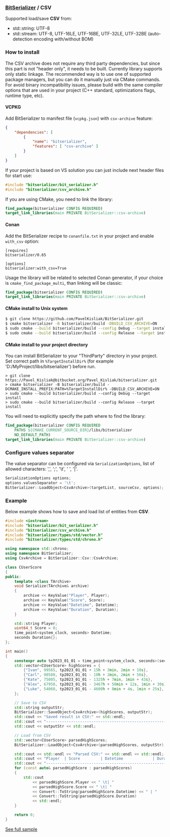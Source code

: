 ### [BitSerializer](../README.md) / CSV

Supported load/save **CSV** from:

- std::string: UTF-8
- std::stream: UTF-8, UTF-16LE, UTF-16BE, UTF-32LE, UTF-32BE (auto-detection encoding with/without BOM)

### How to install
The CSV archive does not require any third party dependencies, but since this part is not "header only", it needs to be built. Currently library supports only static linkage. The recommended way is to use one of supported package managers, but you can do it manually just via CMake commands.
For avoid binary incompatibility issues, please build with the same compiler options that are used in your project (C++ standard, optimizations flags, runtime type, etc).
#### VCPKG
Add BitSerializer to manifest file (`vcpkg.json`) with `csv-archive` feature:
```json
{
    "dependencies": [
        {
            "name": "bitserializer",
            "features": [ "csv-archive" ]
        }
    ]
}
```
If your project is based on VS solution you can just include next header files for start use:
```cpp
#include "bitserializer/bit_serializer.h"
#include "bitserializer/csv_archive.h"
```
If you are using CMake, you need to link the library:
```cmake
find_package(bitserializer CONFIG REQUIRED)
target_link_libraries(main PRIVATE BitSerializer::csv-archive)
```
#### Conan
Add the BitSerializer recipe to `conanfile.txt` in your project and enable `with_csv` option:
```
[requires]
bitserializer/0.65

[options]
bitserializer:with_csv=True
```
Usage the library will be related to selected Conan generator, if your choice is `cmake_find_package_multi`, than linking will be classic:
```cmake
find_package(bitserializer CONFIG REQUIRED)
target_link_libraries(main PRIVATE BitSerializer::csv-archive)
```
#### CMake install to Unix system
```sh
$ git clone https://github.com/PavelKisliak/BitSerializer.git
$ cmake bitserializer -B bitserializer/build -DBUILD_CSV_ARCHIVE=ON
$ sudo cmake --build bitserializer/build --config Debug --target install
$ sudo cmake --build bitserializer/build --config Release --target install
```
#### CMake install to your project directory
You can install BitSerializer to your "ThirdParty" directory in your project.
Set correct path in `%TargetInstallDir%` (for example 'D:/MyProject/libs/bitserializer') before run.
```shell
> git clone https://Pavel_Kisliak@bitbucket.org/Pavel_Kisliak/bitserializer.git
> cmake bitserializer -B bitserializer/build -DCMAKE_INSTALL_PREFIX:PATH=%TargetInstallDir% -DBUILD_CSV_ARCHIVE=ON
> sudo cmake --build bitserializer/build --config Debug --target install
> sudo cmake --build bitserializer/build --config Release --target install
```
You will need to explicitly specify the path where to find the library:
```cmake
find_package(bitserializer CONFIG REQUIRED
    PATHS ${CMAKE_CURRENT_SOURCE_DIR}/libs/bitserializer
    NO_DEFAULT_PATH)
target_link_libraries(main PRIVATE BitSerializer::csv-archive)
```

### Configure values separator
The value separator can be configured via `SerializationOptions`, list of allowed characters: ',', ';', '\t', ' ', '|'.
```cpp
SerializationOptions options;
options.valuesSeparator = '\t';
BitSerializer::LoadObject<CsvArchive>(targetList, sourceCsv, options);
```

### Example
Below example shows how to save and load list of entities from **CSV**.
```cpp
#include <iostream>
#include "bitserializer/bit_serializer.h"
#include "bitserializer/csv_archive.h"
#include "bitserializer/types/std/vector.h"
#include "bitserializer/types/std/chrono.h"

using namespace std::chrono;
using namespace BitSerializer;
using CsvArchive = BitSerializer::Csv::CsvArchive;

class CUserScore
{
public:
	template <class TArchive>
	void Serialize(TArchive& archive)
	{
		archive << KeyValue("Player", Player);
		archive << KeyValue("Score", Score);
		archive << KeyValue("Datetime", Datetime);
		archive << KeyValue("Duration", Duration);
	}

	std::string Player;
	uint64_t Score = 0;
	time_point<system_clock, seconds> Datetime;
	seconds Duration{};
};

int main()
{
	constexpr auto tp2023_01_01 = time_point<system_clock, seconds>(seconds(1672531200));
	std::vector<CUserScore> highScores = {
		{"Ivan", 99565, tp2023_01_01 + 15h + 3min, 2min + 10s},
		{"Carl", 90580, tp2023_01_01 - 10h + 2min, 2min + 56s},
		{"Kate", 75005, tp2023_01_01 - 1325h + 7min, 1min + 43s},
		{"Alex", 67950, tp2023_01_01 - 3467h + 50min + 12s, 1min + 30s},
		{"Luke", 54060, tp2023_01_01 - 4600h + 8min + 4s, 1min + 25s},
	};

	// Save to CSV
	std::string outputStr;
	BitSerializer::SaveObject<CsvArchive>(highScores, outputStr);
	std::cout << "Saved result in CSV:" << std::endl;
	std::cout << "----------------------------------------------------------" << std::endl;
	std::cout << outputStr << std::endl;

	// Load from CSV
	std::vector<CUserScore> parsedHighScores;
	BitSerializer::LoadObject<CsvArchive>(parsedHighScores, outputStr);

	std::cout << std::endl << "Parsed CSV:" << std::endl << std::endl;
	std::cout << "Player  | Score         | Datetime             | Duration" << std::endl;
	std::cout << "---------------------------------------------------------" << std::endl;
	for (const auto& parsedHighScore : parsedHighScores)
	{
		std::cout
			<< parsedHighScore.Player << " \t| "
			<< parsedHighScore.Score << " \t| "
			<< Convert::ToString(parsedHighScore.Datetime) << " | "
			<< Convert::ToString(parsedHighScore.Duration)
			<< std::endl;
	}

	return 0;
}
```
[See full sample](../samples/serialize_to_csv/serialize_to_csv.cpp)
